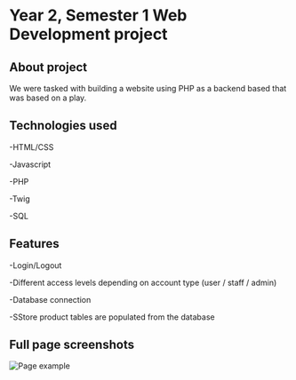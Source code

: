 # Year 2, Semester 1 Web Development project


## About project
We were tasked with building a website using PHP as a backend based that was based on a play.

## Technologies used
-HTML/CSS

-Javascript

-PHP

-Twig

-SQL



## Features

-Login/Logout

-Different access levels depending on account type (user / staff / admin)

-Database connection 

-SStore product tables are populated from the database



## Full page screenshots

![Page example](https://i.imgur.com/bmoi66E.jpg)
